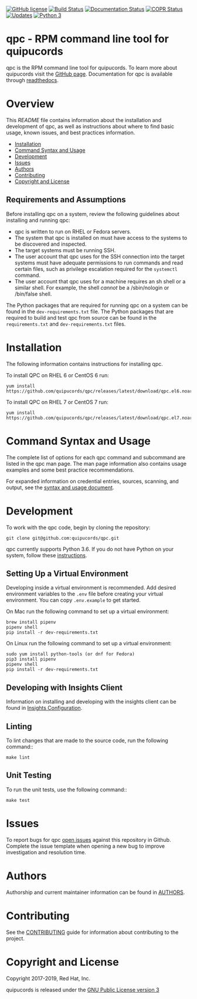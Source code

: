 [![GitHub license](https://img.shields.io/github/license/quipucords/quipudocs.svg)](https://github.com/quipucords/quipudocs/blob/master/LICENSE)
[![Build Status](https://travis-ci.org/quipucords/qpc.svg?branch=master)](https://travis-ci.org/quipucords/qpc)
[![Documentation Status](https://readthedocs.org/projects/qpc/badge/)](https://qpc.readthedocs.io/en/latest/)
[![COPR Status](https://copr.fedorainfracloud.org/coprs/g/quipucords/qpc/package/qpc/status_image/last_build.png)](https://copr.fedorainfracloud.org/coprs/g/quipucords/qpc/package/qpc/)
[![Updates](https://pyup.io/repos/github/quipucords/qpc/shield.svg)](https://pyup.io/repos/github/quipucords/qpc/)
[![Python 3](https://pyup.io/repos/github/quipucords/qpc/python-3-shield.svg)](https://pyup.io/repos/github/quipucords/qpc/)


# qpc - RPM command line tool for quipucords
qpc is the RPM command line tool for quipucords. To learn more about quipucords visit the [GitHub page](https://github.com/quipucords/qpc/). Documentation for qpc is available through [readthedocs](https://qpc.readthedocs.io/en/latest/).

# Overview
This *README* file contains information about the installation and development of qpc, as well as instructions about where to find basic usage, known issues, and best practices information.

- [Installation](#installation)
- [Command Syntax and Usage](#commands)
- [Development](#development)
- [Issues](#issues)
- [Authors](#authors)
- [Contributing](#contributing)
- [Copyright and License](#copyright)

## Requirements and Assumptions
Before installing qpc on a system, review the following guidelines about installing and running qpc:

 * qpc is written to run on RHEL or Fedora servers.
 * The system that qpc is installed on must have access to the systems to be discovered and inspected.
 * The target systems must be running SSH.
 * The user account that qpc uses for the SSH connection into the target systems must have adequate permissions to run commands and read certain files, such as privilege escalation required for the `systemctl` command.
 * The user account that qpc uses for a machine requires an sh shell or a similar shell. For example, the shell *cannot* be a /sbin/nologin or /bin/false shell.

The Python packages that are required for running qpc on a system can be found in the `dev-requirements.txt` file. The Python packages that are required to build and test qpc from source can be found in the `requirements.txt` and `dev-requirements.txt` files.

#  <a name="installation"></a> Installation
The following information contains instructions for installing qpc.

To install QPC on RHEL 6 or CentOS 6 run:
```
yum install https://github.com/quipucords/qpc/releases/latest/download/qpc.el6.noarch.rpm
```

To install QPC on RHEL 7 or CentOS 7 run:
```
yum install https://github.com/quipucords/qpc/releases/latest/download/qpc.el7.noarch.rpm
```

# <a name="commands"></a> Command Syntax and Usage
The complete list of options for each qpc command and subcommand are listed in the qpc man page. The man page information also contains usage examples and some best practice recommendations.

For expanded information on credential entries, sources, scanning, and output, see the [syntax and usage document](./docs/source/man.rst).

# <a name="development"></a> Development
To work with the qpc code, begin by cloning the repository:
```
git clone git@github.com:quipucords/qpc.git
```

qpc currently supports Python 3.6. If you do not have Python on your system, follow these [instructions](https://www.python.org/downloads/>).


## Setting Up a Virtual Environment
Developing inside a virtual environment is recommended. Add desired environment variables to the `.env` file before creating your virtual environment.  You can copy `.env.example` to get started.

On Mac run the following command to set up a virtual environment:
```
brew install pipenv
pipenv shell
pip install -r dev-requirements.txt
```

On Linux run the following command to set up a virtual environment:
```
sudo yum install python-tools (or dnf for Fedora)
pip3 install pipenv
pipenv shell
pip install -r dev-requirements.txt
```

## Developing with Insights Client
Information on installing and developing with the insights client can be found in [Insights Configuration](insights_configuration.rst).


## Linting
To lint changes that are made to the source code, run the following command::
```
make lint
```

## Unit Testing
To run the unit tests, use the following command::
```
make test
```

# <a name="issues"></a> Issues
To report bugs for qpc [open issues](https://github.com/quipucords/qpc/issues>) against this repository in Github. Complete the issue template when opening a new bug to improve investigation and resolution time.


# <a name="authors"></a> Authors
Authorship and current maintainer information can be found in [AUTHORS](AUTHORS.md).


# <a name="contributing"></a> Contributing
See the [CONTRIBUTING](CONTRIBUTING.md) guide for information about contributing to the project.


# <a name="copyright"></a> Copyright and License
Copyright 2017-2019, Red Hat, Inc.

quipucords is released under the [GNU Public License version 3](LICENSE)

